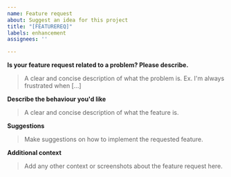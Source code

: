 ```yaml
---
name: Feature request
about: Suggest an idea for this project
title: "[FEATUREREQ]"
labels: enhancement
assignees: ''

---
```


**Is your feature request related to a problem? Please describe.**
>A clear and concise description of what the problem is. Ex. I'm always frustrated when [...]

**Describe the behaviour you'd like**
>A clear and concise description of what the feature is.

**Suggestions**
>Make suggestions on how to implement the requested feature.

**Additional context**
>Add any other context or screenshots about the feature request here.
